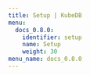 ```yaml
---
title: Setup | KubeDB
menu:
  docs_0.8.0:
    identifier: setup
    name: Setup
    weight: 30
menu_name: docs_0.8.0
---
```

